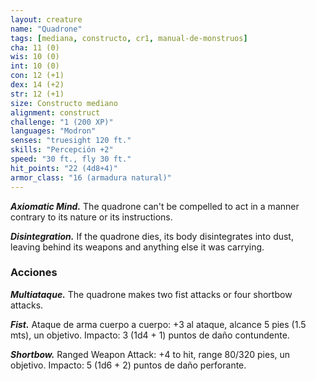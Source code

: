 ```yaml
---
layout: creature
name: "Quadrone"
tags: [mediana, constructo, cr1, manual-de-monstruos]
cha: 11 (0)
wis: 10 (0)
int: 10 (0)
con: 12 (+1)
dex: 14 (+2)
str: 12 (+1)
size: Constructo mediano
alignment: construct
challenge: "1 (200 XP)"
languages: "Modron"
senses: "truesight 120 ft."
skills: "Percepción +2"
speed: "30 ft., fly 30 ft."
hit_points: "22 (4d8+4)"
armor_class: "16 (armadura natural)"
---
```


***Axiomatic Mind.*** The quadrone can't be compelled to act in a manner contrary to its nature or its instructions.

***Disintegration.*** If the quadrone dies, its body disintegrates into dust, leaving behind its weapons and anything else it was carrying.

### Acciones

***Multiataque.*** The quadrone makes two fist attacks or four shortbow attacks.

***Fist.*** Ataque de arma cuerpo a cuerpo: +3 al ataque, alcance 5 pies (1.5 mts), un objetivo. Impacto: 3 (1d4 + 1) puntos de daño contundente.

***Shortbow.*** Ranged Weapon Attack: +4 to hit, range 80/320 pies, un objetivo. Impacto: 5 (1d6 + 2) puntos de daño perforante.